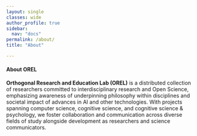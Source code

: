 ```yaml
---
layout: single
classes: wide
author_profile: true
sidebar:
  nav: "docs"
permalink: /about/ 
title: "About"

---
```

#### About OREL
**Orthogonal Research and Education Lab (OREL)** is a distributed collection of researchers committed to interdisciplinary research and Open Science, emphasizing awareness of underpinning philosophy within disciplines and societal impact of advances in AI and other technologies. With projects spanning computer science, cognitive science, and cognitive science & psychology, we foster collaboration and communication across diverse fields of study alongside development as researchers and science communicators. 

